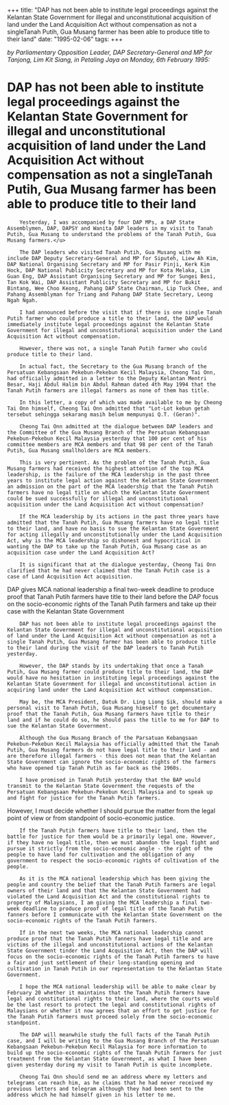 +++ 
title: "DAP has not been able to institute legal proceedings against the Kelantan State Government for illegal and unconstitutional acquisition of land under the Land Acquisition Act without compensation as not a singleTanah Putih, Gua Musang farmer has been able to produce title to their land"
date: "1995-02-06"
tags:
+++

_by Parliamentary Opposition Leader, DAP Secretary-General and MP for Tanjong, Lim Kit Siang, in Petaling Jaya on Monday, 6th February 1995:_

# DAP has not been able to institute legal proceedings against the Kelantan State Government for illegal and unconstitutional acquisition of land under the Land Acquisition Act without compensation as not a singleTanah Putih, Gua Musang farmer has been able to produce title to their land

		Yesterday, I was accompanied by four DAP MPs, a DAP State Assemblymen, DAP, DAPSY and Wanita DAP leaders in my visit to Tanah Putih, Gua Musang to understand the problems of the Tanah Putih, Gua Musang farmers.</u>

		The DAP leaders who visited Tanah Putih, Gua Musang with me include DAP Deputy Secretary-General and MP for Siputeh, Liew Ah Kim, DAP National Organising Secretary and MP for Pasir Pinji, Kerk Kim Hock, DAP National Publicity Secretary and MP for Kota Melaka, Lim Guan Eng, DAP Assistant Organising Secretary and MP for Sungei Besi, Tan Kok Wai, DAP Assistant Publicity Secretary and MP for Bukit Bintang, Wee Choo Keong, Pahang DAP State Chairman, Lip Tuck Chee, and Pahang Assemblyman for Triang and Pahang DAP State Secretary, Leong Ngah Ngah.

		I had announced before the visit that if there is one single Tanah Putih farmer who could produce a title to their land, the DAP would immediately institute legal proceedings against the Kelantan State Government for illegal and unconstitutional acquisition under the Land Acquisition Act without compensation.

		However, there was not, a single Tanah Putih farmer who could produce title to their land.

		In actual fact, the Secretary to the Gua Musang branch of the Persatuan Kebangsaan Pekebun-Pekebun Kecil Malaysia, Cheong Tai Onn, had officially admitted in a letter to the Deputy Kelantan Mentri Besar, Haji Abdul Halim bin Abdul Rahman dated 4th May 1994 that the Tanah Putih farmers are illegal farmers as none of them has title.

		In this letter, a copy of which was made available to me by Cheong Tai Onn himself, Cheong Tai Onn admitted that "Lot-Lot kebun getah tersebut sehingga sekarang masih belum mempunyai Q.T. (Geran)".

		Cheong Tai Onn admitted at the dialogue between DAP leaders and the Committee of the Gua Musang Branch of the Persatuan Kebangsaan Pekebun-Pekebun Kecil Malaysia yesterday that 100 per cent of his committee members are MCA members and that 98 per cent of the Tanah Putih, Gua Musang smallholders are MCA members.

		This is very pertinent. As the problem of the Tanah Putih, Gua Musang farmers had received the highest attention of the top MCA leadership, is the failure of the MCA leadership in the past three years to institute legal action against the Kelantan State Government an admission on the part of the MCA leadership that the Tanah Putih farmers have no legal title on which the Kelantan State Government could be sued successfully for illegal and unconstitutional acquisition under the Land Acquisition Act without compensation?

		If the MCA leadership by its actions in the past three years have admitted that the Tanah Putih, Gua Musang farmers have no legal title to their land, and have no basis to sue the Kelantan State Government for acting illegally and unconstitutionally under the Land Acquisition Act, why is the MCA leadership so dishonest and hypocritical in wanting the DAP to take up the Tanah Putih, Gua Musang case as an acquisition case under the Land Acquisition Act?

		It is significant that at the dialogue yesterday, Cheong Tai Onn clarified that he had never claimed that the Tanah Putih case is a case of Land Acquisition Act acquisition.

DAP gives MCA national leadership a final two-week deadline to produce proof that Tanah Putih farmers have title to their land before the DAP focus on the socio-economic rights of the Tanah Putih farmers and take up their case with the Kelantan State Government

		DAP has not been able to institute legal proceedings against the Kelantan State Government for illegal and unconstitutional acquisition of land under the Land Acquisition Act without compensation as not a single Tanah Putih, Gua Musang farmer has been able to produce title to their land during the visit of the DAP leaders to Tanah Putih yesterday.

		However, the DAP stands by its undertaking that once a Tanah Putih, Gua Musang farmer could produce title to their land, the DAP would have no hesitation in instituting legal proceedings against the Kelantan State Government for illegal and unconstitutional action in acquiring land under the Land Acquisition Act without compensation.

		May be, the MCA President, Datuk Dr. Ling Liong Sik, should make a personal visit to Tanah Putih, Gua Musang himself to get documentary proof that the Tanah Putih, Gua Musang farmers have title to their land and if he could do so, he should pass the title to me for DAP to sue the Kelantan State Government.

		Although the Gua Musang Branch of the Parsatuan Kebangsaan Pekebun-Pekebun Kecil Malaysia has officially admitted that the Tanah Putih, Gua Musang farmers do not have legal title to their land - and are therefore illegal farmers - this does not mean that the Kelantan State Government can ignore the socio-economic rights of the farmers who have opened tip Tanah Putih as far back as the 1960s.

		I have promised in Tanah Putih yesterday that the BAP would transmit to the Kelantan State Government the requests of the Persatuan Kebangsaan Pekebun-Pekebun Kecil Malaysia and to speak up and fight for justice for the Tanah Putih farmers.

However, I must decide whether I should pursue the matter from the legal point of view or from standpoint of socio-economic justice.

		If the Tanah Putih farmers have title to their land, then the battle for justice for them would be a primarily legal one. However, if they have no legal title, then we must abandon the legal fight and pursue it strictly from the socio-economic angle - the right of the people to have land for cultivation and the obligation of any government to respect the socio-economic rights of cultivation of the people.

		As it is the MCA national leadership which has been giving the people and country the belief that the Tanah Putih farmers are legal owners of their land and that the Kelantan State Government had violated the Land Acquisition Act and the constitutional rights to property of Malaysians, I am giving the MCA leadership a final two-week deadline to produce proof of legal title of the Tanah Putih fanners before I communicate with the Kelantan State Government on the socio-economic rights of the Tanah Putih farmers.

		If in the next two weeks, the MCA national leadership cannot produce proof that the Tanah Putih fanners have legal title and are victims of the illegal and unconstitutional actions of the Kelantan State Government tinder the Land Acquisition Act, then the DAP will focus on the socio-economic rights of the Tanah Putih farmers to have a fair and just settlement of their long-standing opening and cultivation in Tanah Putih in our representation to the Kelantan State Government.

		I hope the MCA national leadership will be able to make clear by February 20 whether it maintains that the Tanah Putih farmers have legal and constitutional rights to their land, where the courts would be the last resort to protect the legal and constitutional rights of Malaysians or whether it now agrees that an effort to get justice for the Tanah Putih farmers must proceed solely from the socio-economic standpoint.

		The DAP will meanwhile study the full facts of the Tanah Putih case, and I will be writing to the Gua Musang Branch of the Persatuan Kebangsaan Pekebun-Pekebun Kecil Malaysia for more information to build up the socio-economic rights of the Tanah Putih farmers for just treatment from the Kelantan State Government, as what I have been given yesterday during my visit to Tanah Putih is quite incomplete.

		Cheong Tai Onn should send me an address where my letters and telegrams can reach him, as he claims that he had never received my previous letters and telegram although they had been sent to the address which he had himself given in his letter to me.
 
